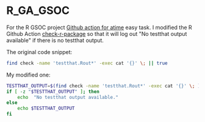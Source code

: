 # R_GA_GSOC
For the R GSOC project [Github action for atime](https://github.com/rstats-gsoc/gsoc2023/wiki/Github%20action%20for%20atime) easy task.
I modified the R Github Action [check-r-package](https://github.com/r-lib/actions/tree/v2/check-r-package) so that it will log out "No testthat output available" if there is no testthat output.

The original code snippet:
```bash
find check -name 'testthat.Rout*' -exec cat '{}' \; || true
```

My modified one:
```bash
TESTTHAT_OUTPUT=$(find check -name 'testthat.Rout*' -exec cat '{}' \; )
if [ -z "$TESTTHAT_OUTPUT" ]; then
    echo  "No testthat output available."
else
    echo $TESTTHAT_OUTPUT
fi
```